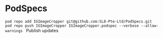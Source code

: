 # PodSpecs
```pod repo add IGImageCropper git@github.com:SL8-Pte-Ltd/PodSpecs.git  ```
```pod repo push IGImageCropper IGImageCropper.podspec --verbose --allow-warnings ``` Publish updates
